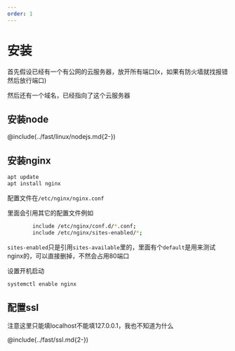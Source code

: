 ```yaml
---
order: 1
---
```

# 安装


首先假设已经有一个有公网的云服务器，放开所有端口(x，如果有防火墙就找报错然后放行端口)

然后还有一个域名，已经指向了这个云服务器

## 安装node

@include(../fast/linux/nodejs.md{2-})

## 安装nginx

```sh
apt update
apt install nginx
```

配置文件在`/etc/nginx/nginx.conf`

里面会引用其它的配置文件例如

```sh
        include /etc/nginx/conf.d/*.conf;
        include /etc/nginx/sites-enabled/*;
```

`sites-enabled`只是引用`sites-available`里的，里面有个`default`是用来测试nginx的，可以直接删掉，不然会占用80端口

设置开机启动

```sh
systemctl enable nginx
```

## 配置ssl

注意这里只能填localhost不能填127.0.0.1，我也不知道为什么

@include(../fast/ssl.md{2-})


